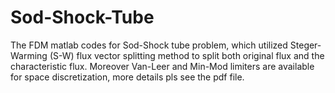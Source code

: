 # Sod-Shock-Tube
The FDM matlab codes for Sod-Shock tube problem, which utilized Steger-Warming (S-W) flux vector splitting method to split both original flux and the characteristic flux. Moreover Van-Leer and Min-Mod limiters are available for space discretization, more details pls see the pdf file.
